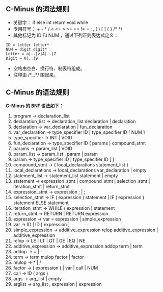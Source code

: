 ## C-Minus 的词法规则
- 关键字： if  else  int  return  void  while
- 专用符号：  +  -  *  /  <  <=  >  >=  ==  !=  =  ;  ,  (  )  [  ]  {  }  /*  */
- 其他标记为 ID 和 NUM ，通过下列正则表达式定义：
```
ID = letter letter*
NUM = digit digit*
Letter = a|..|z|A|..|Z
Digit = 0|..|9
```
- 空格由空白、换行符、制表符组成。
- 注释由 /\*...\*/ 围起来。

## C-Minus 的语法规则
**C-Minus 的 BNF 语法如下：**
1. program -> declaration_list
2. declaration_list -> declaration_list declaration  |  declaration
3. declaration -> var_declaration  |  fun_declaration
4. var_declaration -> type_specifier ID  |  type_specifier ID [ NUM ] 
5. type_specifier -> INT  |  VOID
6. fun_declaration -> type_specifier ID ( params )  compound_stmt
7. params -> param_list  |  VOID
8. param_list -> param_list , param  |  param
9. param -> type_specifier ID  |  type_specifier ID [ ]
10. compound_stmt -> { local_declarations statement_list }
11. local_declarations -> local_declarations var_declaration  |  empty
12. statement_list -> statement_list statement  |  empty
13. statement -> expression_stmt  |  compound_stmt  |  selection_stmt  |  iteration_stmt  |  return_stmt
14. expression_stmt -> expression ;  |  ;
15. selection_stmt -> IF ( expression ) statement  |  IF ( expression ) statement ELSE statement
16. iteration_stmt -> WHILE ( expression ) statement
17. return_stmt -> RETURN  |  RETURN expression 
18. expression -> var = expression  |  simple_expression
19. var -> ID  |  ID [ expression ]
20. simple_expression -> additive_expression relop additive_expression  |  additive_expression
21. relop -> LE  |  LT  |  GT  |  GE  |  EQ  |  NE
22. additive_expression -> additive_expression addop term  |  term
23. addop -> +  |  -
24. term -> term mulop factor  |  factor
25. mulop -> *  |  /
26. factor -> ( expression )  |  var  |  call  |  NUM
27. call -> ID ( args )
28. args -> arg_list  |  empty
29. arglist -> arg_list , expression  |  expression

